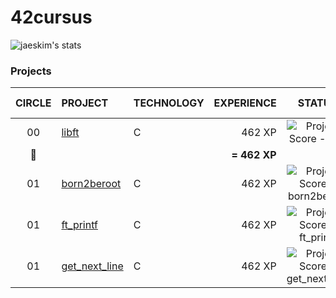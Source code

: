 <h1 align="left">
	42cursus
</h1>

![jaeskim's stats](https://badge42.herokuapp.com/api/stats/jturrill)

### Projects

|CIRCLE	|PROJECT							|TECHNOLOGY				|EXPERIENCE		|STATUS						|ATTAINED LEVEL	|
|:-:	|:--								|:--					|--:			|:-:						|:--			|
|00		|[libft](https://github.com/jtcu/libft)|C						|462 XP			|![Project Score - libft](https://badge42.herokuapp.com/api/project/jturrill/Libft)	|level 1 - 5%	|
|:rocket:|									|						|**= 462 XP**	|
|01		|[born2beroot](https://github.com/jtcu/born2beroot)|C						|462 XP			|![Project Score - born2beroot](https://badge42.herokuapp.com/api/project/jturrill/born2beroot)	|level 	|
|01		|[ft_printf](https://github.com/jtcu/ft_printf)|C						|462 XP			|![Project Score - ft_printf](https://badge42.herokuapp.com/api/project/jturrill/ft_printf)	|level 	|
|01		|[get_next_line](https://github.com/jtcu/get_next_line)|C						|462 XP			|![Project Score - get_next_line](https://badge42.herokuapp.com/api/project/jturrill/get_next_line)	|level 	|